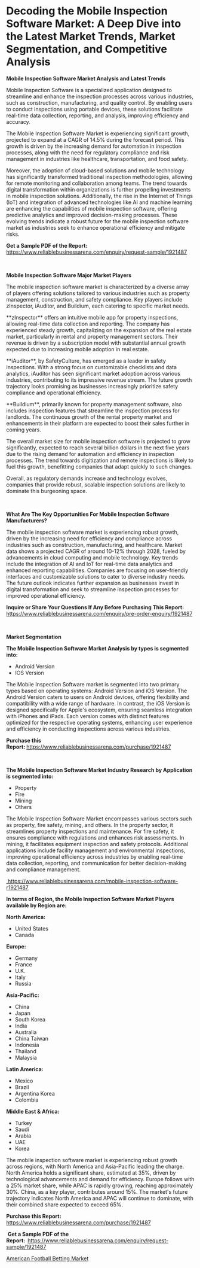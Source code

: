 <p><h1>Decoding the Mobile Inspection Software Market: A Deep Dive into the Latest Market Trends, Market Segmentation, and Competitive Analysis</h1></p><p><strong>Mobile Inspection Software Market Analysis and Latest Trends</strong></p>
<p><p>Mobile Inspection Software is a specialized application designed to streamline and enhance the inspection processes across various industries, such as construction, manufacturing, and quality control. By enabling users to conduct inspections using portable devices, these solutions facilitate real-time data collection, reporting, and analysis, improving efficiency and accuracy. </p><p>The Mobile Inspection Software Market is experiencing significant growth, projected to expand at a CAGR of 14.5% during the forecast period. This growth is driven by the increasing demand for automation in inspection processes, along with the need for regulatory compliance and risk management in industries like healthcare, transportation, and food safety. </p><p>Moreover, the adoption of cloud-based solutions and mobile technology has significantly transformed traditional inspection methodologies, allowing for remote monitoring and collaboration among teams. The trend towards digital transformation within organizations is further propelling investments in mobile inspection solutions. Additionally, the rise in the Internet of Things (IoT) and integration of advanced technologies like AI and machine learning are enhancing the capabilities of mobile inspection software, offering predictive analytics and improved decision-making processes. These evolving trends indicate a robust future for the mobile inspection software market as industries seek to enhance operational efficiency and mitigate risks.</p></p>
<p><strong>Get a Sample PDF of the Report:&nbsp;</strong> <a href="https://www.reliablebusinessarena.com/enquiry/request-sample/1921487?utm_campaign=2485&utm_medium=2&utm_source=Github&utm_content=ia&utm_term=10032025&utm_id=mobile-inspection-software">https://www.reliablebusinessarena.com/enquiry/request-sample/1921487</a></p>
<p>&nbsp;</p>
<p><strong>Mobile Inspection Software Major Market Players</strong></p>
<p><p>The mobile inspection software market is characterized by a diverse array of players offering solutions tailored to various industries such as property management, construction, and safety compliance. Key players include zInspector, iAuditor, and Buildium, each catering to specific market needs.</p><p>**zInspector** offers an intuitive mobile app for property inspections, allowing real-time data collection and reporting. The company has experienced steady growth, capitalizing on the expansion of the real estate market, particularly in rental and property management sectors. Their revenue is driven by a subscription model with substantial annual growth expected due to increasing mobile adoption in real estate.</p><p>**iAuditor**, by SafetyCulture, has emerged as a leader in safety inspections. With a strong focus on customizable checklists and data analytics, iAuditor has seen significant market adoption across various industries, contributing to its impressive revenue stream. The future growth trajectory looks promising as businesses increasingly prioritize safety compliance and operational efficiency.</p><p>**Buildium**, primarily known for property management software, also includes inspection features that streamline the inspection process for landlords. The continuous growth of the rental property market and enhancements in their platform are expected to boost their sales further in coming years.</p><p>The overall market size for mobile inspection software is projected to grow significantly, expected to reach several billion dollars in the next five years due to the rising demand for automation and efficiency in inspection processes. The trend towards digitization and remote inspections is likely to fuel this growth, benefitting companies that adapt quickly to such changes.</p><p>Overall, as regulatory demands increase and technology evolves, companies that provide robust, scalable inspection solutions are likely to dominate this burgeoning space.</p></p>
<p>&nbsp;</p>
<p><strong>What Are The Key Opportunities For Mobile Inspection Software Manufacturers?</strong></p>
<p><p>The mobile inspection software market is experiencing robust growth, driven by the increasing need for efficiency and compliance across industries such as construction, manufacturing, and healthcare. Market data shows a projected CAGR of around 10-12% through 2028, fueled by advancements in cloud computing and mobile technology. Key trends include the integration of AI and IoT for real-time data analytics and enhanced reporting capabilities. Companies are focusing on user-friendly interfaces and customizable solutions to cater to diverse industry needs. The future outlook indicates further expansion as businesses invest in digital transformation and seek to streamline inspection processes for improved operational efficiency.</p></p>
<p><strong>Inquire or Share Your Questions If Any Before Purchasing This Report:</strong> <a href="https://www.reliablebusinessarena.com/enquiry/pre-order-enquiry/1921487?utm_campaign=2485&utm_medium=2&utm_source=Github&utm_content=ia&utm_term=10032025&utm_id=mobile-inspection-software">https://www.reliablebusinessarena.com/enquiry/pre-order-enquiry/1921487</a></p>
<p>&nbsp;</p>
<p><strong>Market Segmentation</strong></p>
<p><strong>The Mobile Inspection Software Market Analysis by types is segmented into:</strong></p>
<p><ul><li>Android Version</li><li>IOS Version</li></ul></p>
<p><p>The Mobile Inspection Software market is segmented into two primary types based on operating systems: Android Version and iOS Version. The Android Version caters to users on Android devices, offering flexibility and compatibility with a wide range of hardware. In contrast, the iOS Version is designed specifically for Apple's ecosystem, ensuring seamless integration with iPhones and iPads. Each version comes with distinct features optimized for the respective operating systems, enhancing user experience and efficiency in conducting inspections across various industries.</p></p>
<p><strong>Purchase this Report:&nbsp;</strong><a href="https://www.reliablebusinessarena.com/purchase/1921487?utm_campaign=2485&utm_medium=2&utm_source=Github&utm_content=ia&utm_term=10032025&utm_id=mobile-inspection-software">https://www.reliablebusinessarena.com/purchase/1921487</a></p>
<p>&nbsp;</p>
<p><strong>The Mobile Inspection Software Market Industry Research by Application is segmented into:</strong></p>
<p><ul><li>Property</li><li>Fire</li><li>Mining</li><li>Others</li></ul></p>
<p><p>The Mobile Inspection Software Market encompasses various sectors such as property, fire safety, mining, and others. In the property sector, it streamlines property inspections and maintenance. For fire safety, it ensures compliance with regulations and enhances risk assessments. In mining, it facilitates equipment inspection and safety protocols. Additional applications include facility management and environmental inspections, improving operational efficiency across industries by enabling real-time data collection, reporting, and communication for better decision-making and compliance management.</p></p>
<p><a href="https://www.reliablebusinessarena.com/mobile-inspection-software-r1921487?utm_campaign=2485&utm_medium=2&utm_source=Github&utm_content=ia&utm_term=10032025&utm_id=mobile-inspection-software">&nbsp;https://www.reliablebusinessarena.com/mobile-inspection-software-r1921487</a></p>
<p><strong>In terms of Region, the Mobile Inspection Software Market Players available by Region are:</strong></p>
<p>
    <p> <strong> North America: </strong>
        <ul>
            <li>United States</li>
            <li>Canada</li>
        </ul>
        </p> 
    <p> <strong> Europe: </strong>
        <ul>
            <li>Germany</li>
            <li>France</li>
            <li>U.K.</li>
            <li>Italy</li>
            <li>Russia</li>
        </ul>
        </p> 
    <p> <strong> Asia-Pacific: </strong>
        <ul>
            <li>China</li>
            <li>Japan</li>
            <li>South Korea</li>
            <li>India</li>
            <li>Australia</li>
            <li>China Taiwan</li>
            <li>Indonesia</li>
            <li>Thailand</li>
            <li>Malaysia</li>
        </ul>
        </p> 
    <p> <strong> Latin America: </strong>
        <ul>
            <li>Mexico</li>
            <li>Brazil</li>
            <li>Argentina Korea</li>
            <li>Colombia</li>
        </ul>
        </p> 
    <p> <strong> Middle East & Africa: </strong>
        <ul>
            <li>Turkey</li>
            <li>Saudi</li>
            <li>Arabia</li>
            <li>UAE</li>
            <li>Korea</li>
        </ul>
    </p>
    </p>
<p><p>The mobile inspection software market is experiencing robust growth across regions, with North America and Asia-Pacific leading the charge. North America holds a significant share, estimated at 35%, driven by technological advancements and demand for efficiency. Europe follows with a 25% market share, while APAC is rapidly growing, reaching approximately 30%. China, as a key player, contributes around 15%. The market's future trajectory indicates North America and APAC will continue to dominate, with their combined share expected to exceed 65%.</p></p>
<p><strong>Purchase this Report: </strong><a href="https://www.reliablebusinessarena.com/purchase/1921487?utm_campaign=2485&utm_medium=2&utm_source=Github&utm_content=ia&utm_term=10032025&utm_id=mobile-inspection-software">https://www.reliablebusinessarena.com/purchase/1921487</a></p>
<p>&nbsp;<strong>Get a Sample PDF of the Report:&nbsp;&nbsp;</strong><a href="https://www.reliablebusinessarena.com/enquiry/request-sample/1921487?utm_campaign=2485&utm_medium=2&utm_source=Github&utm_content=ia&utm_term=10032025&utm_id=mobile-inspection-software">https://www.reliablebusinessarena.com/enquiry/request-sample/1921487</a></p>
<p><strong></strong></p>
<p><p><a href="https://github.com/kathiestrine5ty/Market-Research-Report-List-1/blob/main/american-football-betting-market.md?utm_campaign=2485&utm_medium=2&utm_source=Github&utm_content=ia&utm_term=10032025&utm_id=mobile-inspection-software">American Football Betting Market</a></p></p>